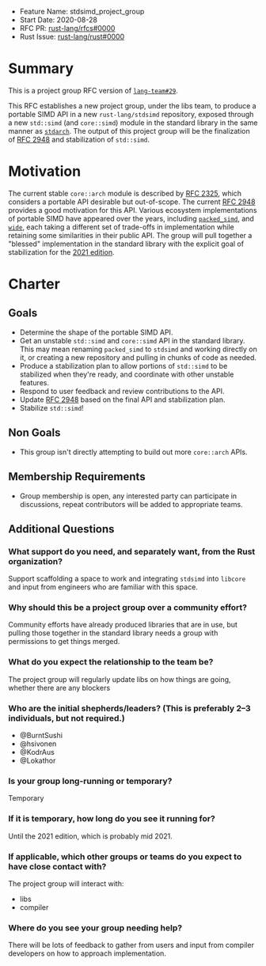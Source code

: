 - Feature Name: stdsimd_project_group
- Start Date: 2020-08-28
- RFC PR: [rust-lang/rfcs#0000](https://github.com/rust-lang/rfcs/pull/0000)
- Rust Issue: [rust-lang/rust#0000](https://github.com/rust-lang/rust/issues/0000)

# Summary
[summary]: #summary

This is a project group RFC version of [`lang-team#29`].

This RFC establishes a new project group, under the libs team, to produce a portable SIMD API in a new `rust-lang/stdsimd` repository, exposed through a new `std::simd` (and `core::simd`) module in the standard library in the same manner as [`stdarch`]. The output of this project group will be the finalization of [RFC 2948] and stabilization of `std::simd`.

# Motivation
[motivation]: #motivation

The current stable `core::arch` module is described by [RFC 2325], which considers a portable API desirable but out-of-scope. The current [RFC 2948] provides a good motivation for this API. Various ecosystem implementations of portable SIMD have appeared over the years, including [`packed_simd`], and [`wide`], each taking a different set of trade-offs in implementation while retaining some similarities in their public API. The group will pull together a "blessed" implementation in the standard library with the explicit goal of stabilization for the [2021 edition].

# Charter
[charter]: #charter

## Goals

- Determine the shape of the portable SIMD API.
- Get an unstable `std::simd` and `core::simd` API in the standard library. This may mean renaming `packed_simd` to `stdsimd` and working directly on it, or creating a new repository and pulling in chunks of code as needed.
- Produce a stabilization plan to allow portions of `std::simd` to be stabilized when they're ready, and coordinate with other unstable features.
- Respond to user feedback and review contributions to the API.
- Update [RFC 2948] based on the final API and stabilization plan.
- Stabilize `std::simd`!

## Non Goals

- This group isn't directly attempting to build out more `core::arch` APIs.

## Membership Requirements

- Group membership is open, any interested party can participate in discussions, repeat contributors will be added to appropriate teams.

## Additional Questions

### What support do you need, and separately want, from the Rust organization?

Support scaffolding a space to work and integrating `stdsimd` into `libcore` and input from engineers who are familiar with this space.

### Why should this be a project group over a community effort?

Community efforts have already produced libraries that are in use, but pulling those together in the standard library needs a group with permissions to get things merged.

### What do you expect the relationship to the team be?

The project group will regularly update libs on how things are going, whether there are any blockers

### Who are the initial shepherds/leaders? (This is preferably 2–3 individuals, but not required.)

- @BurntSushi
- @hsivonen
- @KodrAus
- @Lokathor

### Is your group long-running or temporary?

Temporary

### If it is temporary, how long do you see it running for?

Until the 2021 edition, which is probably mid 2021.

### If applicable, which other groups or teams do you expect to have close contact with?

The project group will interact with:

- libs
- compiler

### Where do you see your group needing help?

There will be lots of feedback to gather from users and input from compiler developers on how to approach implementation.

[`packed_simd`]: https://github.com/rust-lang/packed_simd
[`wide`]: https://github.com/Lokathor/wide
[`stdarch`]: https://github.com/rust-lang/stdarch
[2021 edition]: https://github.com/rust-lang/rfcs/pull/2966
[RFC 2948]: https://github.com/rust-lang/rfcs/pull/2948
[RFC 2325]: https://rust-lang.github.io/rfcs/2325-stable-simd.html
[`lang-team#29`]: https://github.com/rust-lang/lang-team/issues/29
